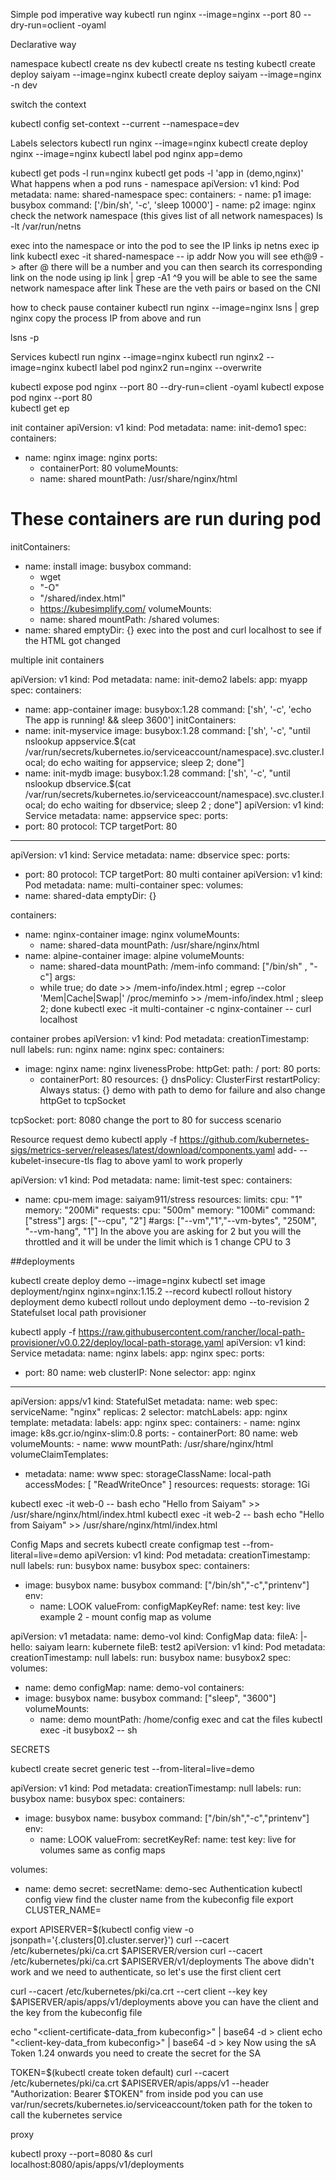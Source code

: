 Simple pod imperative way
kubectl run nginx --image=nginx --port 80 --dry-run=oclient -oyaml

Declarative way

namespace
kubectl create ns dev
kubectl create ns testing
kubectl create deploy saiyam --image=nginx
kubectl create deploy saiyam --image=nginx -n dev

switch the context

kubectl config set-context --current --namespace=dev

Labels selectors
kubectl run nginx --image=nginx
kubectl create deploy nginx --image=nginx
kubectl label pod nginx app=demo

kubectl get pods -l run=nginx
kubectl get pods -l 'app in (demo,nginx)'
What happens when a pod runs - namespace
apiVersion: v1
kind: Pod
metadata:
  name: shared-namespace
spec:
  containers:
    - name: p1
      image: busybox
      command: ['/bin/sh', '-c', 'sleep 10000']
    - name: p2
      image: nginx
check the network namespace (this gives list of all network namespaces)
ls -lt /var/run/netns

exec into the namespace or into the pod to see the IP links
ip netns exec <namespace> ip link
kubectl exec -it shared-namespace -- ip addr 
Now you will see eth@9 -> after @ there will be a number and you can then search its corresponding link on the node using ip link | grep -A1 ^9 you will be able to see the same network namespace after link These are the veth pairs or based on the CNI

how to check pause container
kubectl run nginx --image=nginx
lsns | grep nginx
copy the process IP from above and run

lsns -p <pid>

Services
kubectl run nginx --image=nginx
kubectl run nginx2 --image=nginx
kubectl label pod nginx2 run=nginx --overwrite

kubectl expose pod nginx --port 80 --dry-run=client -oyaml
kubectl expose pod nginx --port 80  
kubectl get ep

init container
apiVersion: v1
kind: Pod
metadata:
  name: init-demo1
spec:
  containers:
  -  name: nginx
     image: nginx
     ports:
     - containerPort: 80
     volumeMounts:
     -  name: shared
        mountPath: /usr/share/nginx/html
# These containers are run during pod
  initContainers:
  -  name: install
     image: busybox
     command:
     - wget
     - "-O"
     - "/shared/index.html"
     - https://kubesimplify.com/
     volumeMounts:
     -  name: shared
        mountPath: /shared
  volumes:
  - name: shared
    emptyDir: {}
exec into the post and curl localhost to see if the HTML got changed

multiple init containers

apiVersion: v1 
kind: Pod 
metadata:
  name: init-demo2
  labels:
    app: myapp 
spec:
  containers: 
  -  name: app-container
     image: busybox:1.28
     command: ['sh', '-c', 'echo The app is running! && sleep 3600'] 
  initContainers:
  -  name: init-myservice
     image: busybox:1.28
     command: ['sh', '-c', "until nslookup appservice.$(cat /var/run/secrets/kubernetes.io/serviceaccount/namespace).svc.cluster.local; do echo waiting for appservice; sleep 2; done"] 
  -  name: init-mydb
     image: busybox:1.28
     command: ['sh', '-c', "until nslookup dbservice.$(cat /var/run/secrets/kubernetes.io/serviceaccount/namespace).svc.cluster.local; do echo waiting for dbservice; sleep 2 ; done"]
apiVersion: v1
kind: Service
metadata:
  name: appservice
spec:
  ports:
  - port: 80
    protocol: TCP
    targetPort: 80

---
apiVersion: v1
kind: Service
metadata:
  name: dbservice
spec:
  ports:
  - port: 80
    protocol: TCP
    targetPort: 80
multi container
apiVersion: v1 
kind: Pod 
metadata:
  name: multi-container
spec:
  volumes:
  - name: shared-data
    emptyDir: {}

  containers: 
  -  name: nginx-container
     image: nginx
     volumeMounts:
     - name: shared-data
       mountPath: /usr/share/nginx/html
  - name: alpine-container
    image: alpine
    volumeMounts:
    - name: shared-data
      mountPath: /mem-info
    command: ["/bin/sh" , "-c"]
    args:
    - while true; do
        date >> /mem-info/index.html ;
        egrep --color 'Mem|Cache|Swap|' /proc/meminfo >> /mem-info/index.html ;
        sleep 2;
      done
kubectl exec -it multi-container -c nginx-container -- curl localhost

container probes
apiVersion: v1
kind: Pod
metadata:
  creationTimestamp: null
  labels:
    run: nginx
  name: nginx
spec:
  containers:
  - image: nginx
    name: nginx
    livenessProbe:
      httpGet:
        path: /
        port: 80
    ports:
    - containerPort: 80
    resources: {}
  dnsPolicy: ClusterFirst
  restartPolicy: Always
status: {}
demo with path to demo for failure and also change httpGet to tcpSocket

tcpSocket:
  port: 8080
change the port to 80 for success scenario

Resource request demo
kubectl apply -f https://github.com/kubernetes-sigs/metrics-server/releases/latest/download/components.yaml add- --kubelet-insecure-tls flag to above yaml to work properly

apiVersion: v1
kind: Pod
metadata:
  name: limit-test
spec:
  containers:
  -  name: cpu-mem
     image: saiyam911/stress
     resources:
       limits:
         cpu: "1"
         memory: "200Mi"
       requests:
         cpu: "500m"
         memory: "100Mi"
     command: ["stress"]
     args: ["--cpu", "2"] 
     #args: ["--vm","1","--vm-bytes", "250M", "--vm-hang", "1"] 
In the above you are asking for 2 but you will the throttled and it will be under the limit which is 1 change CPU to 3

##deployments

kubectl create deploy demo --image=nginx 
kubectl set image deployment/nginx nginx=nginx:1.15.2 --record
kubectl rollout history deployment demo 
kubectl rollout undo deployment demo --to-revision 2 
Statefulset
local path provisioner

kubectl apply -f https://raw.githubusercontent.com/rancher/local-path-provisioner/v0.0.22/deploy/local-path-storage.yaml
apiVersion: v1
kind: Service
metadata:
  name: nginx
  labels:
    app: nginx
spec:
  ports:
  - port: 80
    name: web
  clusterIP: None
  selector:
    app: nginx
---
apiVersion: apps/v1
kind: StatefulSet
metadata:
  name: web
spec:
  serviceName: "nginx"
  replicas: 2
  selector:
    matchLabels:
      app: nginx
  template:
    metadata:
      labels:
        app: nginx
    spec:
      containers:
      - name: nginx
        image: k8s.gcr.io/nginx-slim:0.8
        ports:
        - containerPort: 80
          name: web
        volumeMounts:
        - name: www
          mountPath: /usr/share/nginx/html
  volumeClaimTemplates:
  - metadata:
      name: www
    spec:
      storageClassName: local-path
      accessModes: [ "ReadWriteOnce" ]
      resources:
        requests:
          storage: 1Gi

kubectl exec -it web-0 -- bash
echo "Hello from Saiyam" >> /usr/share/nginx/html/index.html
kubectl exec -it web-2 -- bash
echo "Hello from Saiyam" >> /usr/share/nginx/html/index.html

Config Maps and secrets
kubectl create configmap test --from-literal=live=demo
apiVersion: v1
kind: Pod
metadata:
  creationTimestamp: null
  labels:
    run: busybox
  name: busybox
spec:
  containers:
  - image: busybox
    name: busybox
    command: ["/bin/sh","-c","printenv"]
    env:
      - name: LOOK
        valueFrom:
          configMapKeyRef:
            name: test
            key: live
example 2 - mount config map as volume

apiVersion: v1
metadata:
  name: demo-vol
kind: ConfigMap
data:
  fileA: |-
    hello: saiyam
    learn: kubernete
  fileB: test2
apiVersion: v1
kind: Pod
metadata:
  creationTimestamp: null
  labels:
    run: busybox
  name: busybox2
spec:
  volumes:
  - name: demo
    configMap:
      name: demo-vol
  containers:
  - image: busybox
    name: busybox
    command: ["sleep", "3600"]
    volumeMounts:
    - name: demo
      mountPath: /home/config
exec and cat the files kubectl exec -it busybox2 -- sh

SECRETS

kubectl create secret generic test --from-literal=live=demo

apiVersion: v1
kind: Pod
metadata:
  creationTimestamp: null
  labels:
    run: busybox
  name: busybox
spec:
  containers:
  - image: busybox
    name: busybox
    command: ["/bin/sh","-c","printenv"]
    env:
      - name: LOOK
        valueFrom:
          secretKeyRef:
            name: test
            key: live
for volumes same as config maps

volumes:
  - name: demo
    secret:
      secretName: demo-sec
Authentication
kubectl config view
find the cluster name from the kubeconfig file
export CLUSTER_NAME=

export APISERVER=$(kubectl config view -o jsonpath='{.clusters[0].cluster.server}')
curl --cacert /etc/kubernetes/pki/ca.crt $APISERVER/version
curl --cacert /etc/kubernetes/pki/ca.crt $APISERVER/v1/deployments
The above didn't work and we need to authenticate, so let's use the first client cert

curl --cacert /etc/kubernetes/pki/ca.crt --cert client --key key $APISERVER/apis/apps/v1/deployments above you can have the client and the key from the kubeconfig file

echo "<client-certificate-data_from kubeconfig>" | base64 -d > client
echo "<client-key-data_from kubeconfig>" | base64 -d > key
Now using the sA Token 1.24 onwards you need to create the secret for the SA

TOKEN=$(kubectl create token default)
curl --cacert /etc/kubernetes/pki/ca.crt $APISERVER/apis/apps/v1 --header "Authorization: Bearer $TOKEN"
from inside pod you can use var/run/secrets/kubernetes.io/serviceaccount/token path for the token to call the kubernetes service

proxy

kubectl proxy --port=8080 &s
curl localhost:8080/apis/apps/v1/deployments
